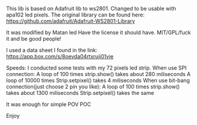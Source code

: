 This lib is based on Adafruit lib to ws2801. Changed to be usable with apa102 led pixels.
The original library can be found here: https://github.com/adafruit/Adafruit-WS2801-Library

It was modified by Matan led
Have the license it should have. MIT/GPL/fuck it and be good people!

I used a data sheet I found in the link:
https://app.box.com/s/8oevda04rtxruji01vje

Speeds:
I conducted some tests with my 72 pixels led strip.
When use SPI connection:
A loop of 100 times strip.show() takes about 280 miliseconds
A loop of 10000 times Strip.setpixel() takes 4 miliseconds
When use bit-bang connection(just choose 2 pin you like):
A loop of 100 times strip.show() takes about 1300 miliseconds
Strip.setpixel() takes the same

It was enough for simple POV POC

Enjoy